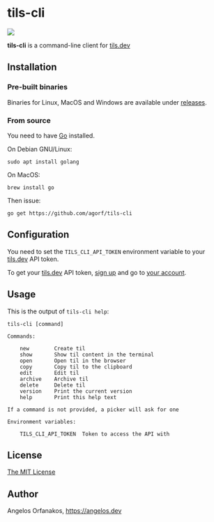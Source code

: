 # tils-cli

![](https://img.shields.io/github/v/tag/agorf/tils-cli?label=version&sort=semver)

**tils-cli** is a command-line client for [tils.dev][]

[tils.dev]: https://tils.dev/

## Installation

### Pre-built binaries

Binaries for Linux, MacOS and Windows are available under [releases][].

[releases]: https://github.com/agorf/tils-cli/releases

### From source

You need to have [Go](https://golang.org/) installed.

On Debian GNU/Linux:

```shell
sudo apt install golang
```

On MacOS:

```shell
brew install go
```

Then issue:

```shell
go get https://github.com/agorf/tils-cli
```

## Configuration

You need to set the `TILS_CLI_API_TOKEN` environment variable to your [tils.dev][] API token.

To get your [tils.dev][] API token, [sign up][] and go to [your account][account].

[sign up]: https://tils.dev/signup
[account]: https://tils.dev/account

## Usage

This is the output of `tils-cli help`:

```plaintext
tils-cli [command]

Commands:

    new        Create til
    show       Show til content in the terminal
    open       Open til in the browser
    copy       Copy til to the clipboard
    edit       Edit til
    archive    Archive til
    delete     Delete til
    version    Print the current version
    help       Print this help text

If a command is not provided, a picker will ask for one

Environment variables:

    TILS_CLI_API_TOKEN  Token to access the API with
```

## License

[The MIT License][]

[The MIT License]: https://github.com/agorf/tils-cli/blob/master/LICENSE.txt

## Author

Angelos Orfanakos, <https://angelos.dev>
